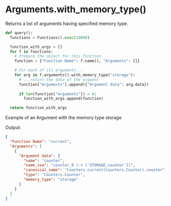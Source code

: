 # Arguments.with\_memory\_type()

Returns a list of arguments having specified memory type.

```python
def query():
  functions = Functions().exec(10000)

  function_with_args = []
  for f in functions:
    # Prepare the object for this function
    function = {"Function Name": f.name(), "Arguments": []}

    # For each of its arguments...
    for arg in f.arguments().with_memory_type("storage"):
      # ...return the data of the arguent
      function["Arguments"].append({"Argument data": arg.data})
      
      if len(function["Arguments"]) > 0:
        function_with_args.append(function)

  return function_with_args
```

Example of an Argument with the memory type storage&#x20;

Output:

```json
{
  "Function Name": "current",
  "Arguments": [
    {
      "Argument data": {
        "name": "counter",
        "name_ssa": "counter_0 (-> ['STORAGE_counter'])",
        "canonical_name": "Counters.current(Counters.Counter).counter",
        "type": "Counters.Counter",
        "memory_type": "storage"
      }
    }
  ]
}
```
